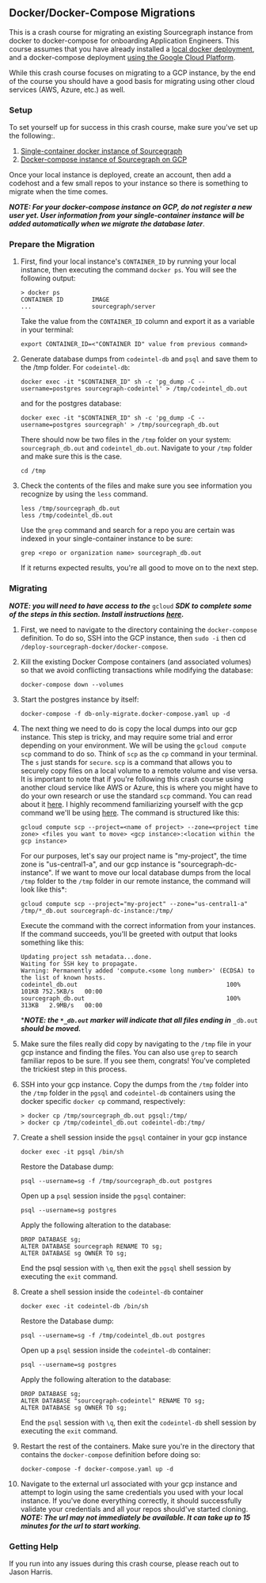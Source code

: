 ## Docker/Docker-Compose Migrations

This is a crash course for migrating an existing Sourcegraph instance from docker to docker-compose for onboarding Application Engineers. This course assumes that you have already installed a [local docker deployment](https://docs.sourcegraph.com/admin/install/docker), and a docker-compose deployment [using the Google Cloud Platform](https://docs.sourcegraph.com/admin/install/docker-compose/google_cloud).

While this crash course focuses on migrating to a GCP instance, by the end of the course you should have a good basis for migrating using other cloud services (AWS, Azure, etc.) as well.

### Setup

To set yourself up for success in this crash course, make sure you've set up the following:.

1. [Single-container docker instance of Sourcegraph](https://docs.sourcegraph.com/admin/install/docker)
2. [Docker-compose instance of Sourcegraph on GCP](https://docs.sourcegraph.com/admin/install/docker-compose/google_cloud)

Once your local instance is deployed, create an account, then add a codehost and a few small repos to your instance so there is something to migrate when the time comes. 

**_NOTE: For your docker-compose instance on GCP, do not register a new user yet. User information from your single-container instance will be added automatically when we migrate the database later_**.

### Prepare the Migration

1. First, find your local instance's `CONTAINER_ID` by running your local instance, then executing the command `docker ps`. You will see the following output:

   ```
   > docker ps
   CONTAINER ID        IMAGE
   ...                 sourcegraph/server
   ```

   Take the value from the `CONTAINER_ID` column and export it as a variable in your terminal:

   ```
   export CONTAINER_ID=<"CONTAINER ID" value from previous command>
   ```

2. Generate database dumps from `codeintel-db` and `psql` and save them to the /tmp folder. For `codeintel-db`:
   ```
   docker exec -it "$CONTAINER_ID" sh -c 'pg_dump -C --username=postgres sourcegraph-codeintel' > /tmp/codeintel_db.out
   ```
   and for the postgres database:
   ```
   docker exec -it "$CONTAINER_ID" sh -c 'pg_dump -C --username=postgres sourcegraph' > /tmp/sourcegraph_db.out
   ```
   There should now be two files in the `/tmp` folder on your system: `sourcegraph_db.out` and `codeintel_db.out`. Navigate to your `/tmp` folder and make sure this is the case.
   ```
   cd /tmp
   ```
3. Check the contents of the files and make sure you see information you recognize by using the `less` command.
   ```
   less /tmp/sourcegraph_db.out
   less /tmp/codeintel_db.out
   ```
   Use the `grep` command and search for a repo you are certain was indexed in your single-container instance to be sure:
   ```
   grep <repo or organization name> sourcegraph_db.out
   ```
   If it returns expected results, you're all good to move on to the next step.

### Migrating

**_NOTE: you will need to have access to the_** `gcloud` **_SDK to complete some of the steps in this section. Install instructions [here](https://cloud.google.com/sdk/docs/install)._**

1. First, we need to navigate to the directory containing the `docker-compose` definition. To do so, SSH into the GCP instance, then `sudo -i` then cd `/deploy-sourcegraph-docker/docker-compose`.
2. Kill the existing Docker Compose containers (and associated volumes) so that we avoid conflicting transactions while modifying the database:
   ```
   docker-compose down --volumes
   ```
3. Start the postgres instance by itself:
   ```
   docker-compose -f db-only-migrate.docker-compose.yaml up -d
   ```
4. The next thing we need to do is copy the local dumps into our gcp instance. This step is tricky, and may require some trial and error depending on your environment. We will be using the `gcloud compute scp` command to do so. Think of `scp` as the `cp` command in your terminal. The `s` just stands for `secure`. `scp` is a command that allows you to securely copy files on a local volume to a remote volume and vise versa. It is important to note that if you're following this crash course using another cloud service like AWS or Azure, this is where you might have to do your own research or use the standard `scp` command. You can read about it [here](https://linuxize.com/post/how-to-use-scp-command-to-securely-transfer-files/). I highly recommend familiarizing yourself with the gcp command we'll be using [here](https://cloud.google.com/sdk/gcloud/reference/compute/scp).
   The command is structured like this:
   ```
   gcloud compute scp --project=<name of project> --zone=<project time zone> <files you want to move> <gcp instance>:<location within the gcp instance>
   ```
   For our purposes, let's say our project name is "my-project", the time zone is "us-central1-a", and our gcp instance is "sourcegraph-dc-instance". If we want to move our local database dumps from the local `/tmp` folder to the `/tmp` folder in our remote instance, the command will look like this*:
   ```
   gcloud compute scp --project="my-project" --zone="us-central1-a" /tmp/*_db.out sourcegraph-dc-instance:/tmp/
   ```
   Execute the command with the correct information from your instances. If the command succeeds, you'll be greeted with output that looks something like this:
   ```
   Updating project ssh metadata...done.
   Waiting for SSH key to propagate.
   Warning: Permanently added 'compute.<some long number>' (ECDSA) to the list of known hosts.
   codeintel_db.out                                          100%  101KB 752.5KB/s   00:00
   sourcegraph_db.out                                        100%  313KB   2.9MB/s   00:00
   ```
   ***_NOTE: the `*_db.out` marker will indicate that all files ending in_** `_db.out` **_should be moved._**
5. Make sure the files really did copy by navigating to the `/tmp` file in your gcp instance and finding the files. You can also use `grep` to search familiar repos to be sure. If you see them, congrats! You've completed the trickiest step in this process.
6. SSH into your gcp instance. Copy the dumps from the `/tmp` folder into the `/tmp` folder in the `pgsql` and `codeintel-db` containers using the docker specific `docker cp` command, respectively:
   ```
   > docker cp /tmp/sourcegraph_db.out pgsql:/tmp/
   > docker cp /tmp/codeintel_db.out codeintel-db:/tmp/
   ```
7. Create a shell session inside the `pgsql` container in your gcp instance

   ```
   docker exec -it pgsql /bin/sh
   ```

   Restore the Database dump:

   ```
   psql --username=sg -f /tmp/sourcegraph_db.out postgres
   ```

   Open up a `psql` session inside the `pgsql` container:

   ```
   psql --username=sg postgres

   ```

   Apply the following alteration to the database:

   ```
   DROP DATABASE sg;
   ALTER DATABASE sourcegraph RENAME TO sg;
   ALTER DATABASE sg OWNER TO sg;
   ```

   End the psql session with `\q`, then exit the `pgsql` shell session by executing the `exit` command.

8. Create a shell session inside the `codeintel-db` container

   ```
   docker exec -it codeintel-db /bin/sh
   ```

   Restore the Database dump:

   ```
   psql --username=sg -f /tmp/codeintel_db.out postgres
   ```

   Open up a `psql` session inside the `codeintel-db` container:

   ```
   psql --username=sg postgres

   ```

   Apply the following alteration to the database:

   ```
   DROP DATABASE sg;
   ALTER DATABASE "sourcegraph-codeintel" RENAME TO sg;
   ALTER DATABASE sg OWNER TO sg;
   ```

   End the `psql` session with `\q`, then exit the `codeintel-db` shell session by executing the `exit` command.

9. Restart the rest of the containers. Make sure you're in the directory that contains the `docker-compose` definition before doing so:
   ```
   docker-compose -f docker-compose.yaml up -d
   ```
10. Navigate to the external url associated with your gcp instance and attempt to login using the same credentials you used with your local instance. If you've done everything correctly, it should successfully validate your credentials and all your repos should've started cloning. **_NOTE: The url may not immediately be available. It can take up to 15 minutes for the url to start working._**

### Getting Help

If you run into any issues during this crash course, please reach out to Jason Harris.
